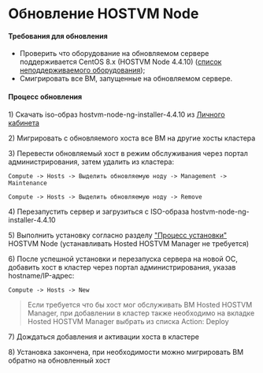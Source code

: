 # Обновление HOSTVM Node

#### Требования для обновления

* Проверить что оборудование на обновляемом сервере поддерживается CentOS 8.x (HOSTVM Node 4.4.10) ([список неподдерживаемого оборудования](https://access.redhat.com/documentation/en-us/red\_hat\_enterprise\_linux/8/html/considerations\_in\_adopting\_rhel\_8/hardware-enablement\_considerations-in-adopting-rhel-8#removed-adapters\_hardware-enablement));
* Смигрировать все ВМ, запущенные на обновляемом сервере.

#### **Процесс обновления**

1\) Скачать iso-образ hostvm-node-ng-installer-4.4.10 из [Личного кабинета](https://lk.pvhostvm.ru/)

2\) Мигрировать с обновляемого хоста все ВМ на другие хосты кластера

3\) Перевести обновляемый хост в режим обслуживания через портал администрирования, затем удалить из кластера:

`Compute -> Hosts -> Выделить обновляемую ноду -> Management -> Maintenance`

`Compute -> Hosts -> Выделить обновляемую ноду -> Remove`

4\) Перезапустить сервер и загрузиться с ISO-образа hostvm-node-ng-installer-4.4.10&#x20;

5\) Выполнить установку согласно разделу ["Процесс установки"](../ustanovka-hostvm-4.3-4.4/ustanovka-hostvm-node/process-ustanovki.md) HOSTVM Node (устанавливать Hosted HOSTVM Manager не требуется)&#x20;

6\) После успешной установки и перезапуска сервера на новой ОС, добавить хост в кластер через портал администрирования, указав hostname/IP-адрес:

`Compute -> Hosts -> New`

> Если требуется что бы хост мог обслуживать ВМ Hosted HOSTVM Manager, при добавлении в кластер также необходимо на вкладке Hosted HOSTVM Manager выбрать из списка Action: Deploy&#x20;

7\) Дождаться добавления и активации хоста в кластере&#x20;

8\) Установка закончена, при необходимости можно мигрировать ВМ обратно на обновленный хост
